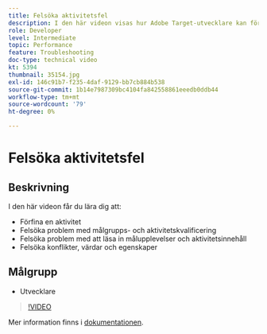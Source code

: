 ```yaml
---
title: Felsöka aktivitetsfel
description: I den här videon visas hur Adobe Target-utvecklare kan förfina en aktivitet, felsöka problem med målgrupps- och aktivitetskvalificering, felsöka Target-upplevelser och problem med inläsning av aktivitetsinnehåll samt felsöka konflikter, värdar och egenskaper.
role: Developer
level: Intermediate
topic: Performance
feature: Troubleshooting
doc-type: technical video
kt: 5394
thumbnail: 35154.jpg
exl-id: 146c91b7-f235-4daf-9129-bb7cb884b538
source-git-commit: 1b14e7987309bc4104fa842558861eeedb0ddb44
workflow-type: tm+mt
source-wordcount: '79'
ht-degree: 0%

---
```


# Felsöka aktivitetsfel

## Beskrivning

I den här videon får du lära dig att:

* Förfina en aktivitet
* Felsöka problem med målgrupps- och aktivitetskvalificering
* Felsöka problem med att läsa in målupplevelser och aktivitetsinnehåll
* Felsöka konflikter, värdar och egenskaper

## Målgrupp

* Utvecklare

>[!VIDEO](https://video.tv.adobe.com/v/35154/?quality=12)

Mer information finns i [dokumentationen](https://experienceleague.adobe.com/docs/target/using/troubleshoot/troubleshooting-target.html?lang=en).
